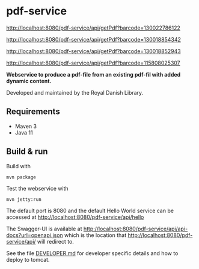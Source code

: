 # pdf-service

<http://localhost:8080/pdf-service/api/getPdf?barcode=130022786122>

<http://localhost:8080/pdf-service/api/getPdf?barcode=130018854342>

<http://localhost:8080/pdf-service/api/getPdf?barcode=130018852943>

<http://localhost:8080/pdf-service/api/getPdf?barcode=115808025307>

**Webservice to produce a pdf-file from an existing pdf-fil with added dynamic content.**

Developed and maintained by the Royal Danish Library.

## Requirements

* Maven 3                                  
* Java 11

## Build & run

Build with
``` 
mvn package
```

Test the webservice with
```
mvn jetty:run
```

The default port is 8080 and the default Hello World service can be accessed at
<http://localhost:8080/pdf-service/api/hello>

The Swagger-UI is available at <http://localhost:8080/pdf-service/api/api-docs?url=openapi.json>
which is the location that <http://localhost:8080/pdf-service/api/> will redirect to.

See the file [DEVELOPER.md](DEVELOPER.md) for developer specific details and how to deploy to tomcat.
